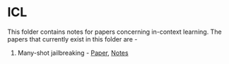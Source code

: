 # ICL

This folder contains notes for papers concerning in-context learning. The papers that currently exist in this folder are - 

1. Many-shot jailbreaking - [Paper](https://www.anthropic.com/research/many-shot-jailbreaking), [Notes](https://github.com/bharathr98/ai-paper-notes/blob/master/ICL/many-shot-jailbreaking.md) 
